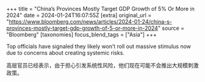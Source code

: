 +++
title = "China’s Provinces Mostly Target GDP Growth of 5% Or More in 2024"
date = 2024-01-24T16:07:55Z
[extra]
original_url = "https://www.bloomberg.com/news/articles/2024-01-24/china-s-provinces-mostly-target-gdp-growth-of-5-or-more-in-2024"
source = "Bloomberg"
[taxonomies]
focus_blend_tags = ["Asia"]
+++

Top officials have signaled they likely won’t roll out massive stimulus now due to concerns about creating systemic risks.

高层官员已经表示，由于担心引发系统性风险，他们现在可能不会推出大规模刺激政策。
